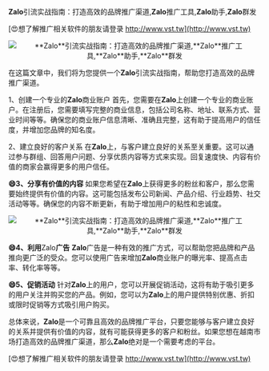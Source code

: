 **Zalo**引流实战指南：打造高效的品牌推广渠道,**Zalo**推广工具,**Zalo**助手,**Zalo**群发

[😍想了解推广相关软件的朋友请登录 http://www.vst.tw](http://www.vst.tw)

 <center><img src="https://vst.tw/MP4/tuiguang/png/2.png" alt="**Zalo**引流实战指南：打造高效的品牌推广渠道,**Zalo**推广工具,**Zalo**助手,**Zalo**群发"></center>

在这篇文章中，我们将为您提供一个**Zalo**引流实战指南，帮助您打造高效的品牌推广渠道。

1、创建一个专业的**Zalo**商业账户
首先，您需要在**Zalo**上创建一个专业的商业账户。在注册后，您需要填写完整的商业信息，包括公司名称、地址、联系方式、营业时间等等。确保您的商业账户信息清晰、准确且完整，这有助于提高用户的信任度，并增加您品牌的知名度。

2、建立良好的客户关系
在**Zalo**上，与客户建立良好的关系至关重要。这可以通过参与群组、回答用户问题、分享优质内容等方式来实现。回复速度快、内容有价值的商家会赢得更多的用户信任。

**😄3、分享有价值的内容**
如果您希望在**Zalo**上获得更多的粉丝和客户，那么您需要始终提供有价值的内容。这可能包括发布公司新闻、产品介绍、行业趋势、社交活动等等。确保您的内容不断更新，有助于增加用户的粘性和忠诚度。

 <center><img src="https://vst.tw/MP4/tuiguang/png/1.png" alt="**Zalo**引流实战指南：打造高效的品牌推广渠道,**Zalo**推广工具,**Zalo**助手,**Zalo**群发"></center>

**😄4、利用**Zalo**广告**
**Zalo**广告是一种有效的推广方式，可以帮助您把品牌和产品推向更广泛的受众。您可以使用广告来增加**Zalo**商业账户的曝光率、提高点击率、转化率等等。

**😄5、促销活动**
针对**Zalo**上的用户，您可以开展促销活动，这将有助于吸引更多的用户关注并购买您的产品。例如，您可以为**Zalo**上的用户提供特别优惠、折扣或限时促销等方式吸引用户购买。

总体来说，**Zalo**是一个可靠且高效的品牌推广平台，只要您能够与客户建立良好的关系并提供有价值的内容，就有可能获得更多的客户和粉丝。如果您想在越南市场打造高效的品牌推广渠道，那么**Zalo**绝对是一个需要考虑的平台。

[😍想了解推广相关软件的朋友请登录 http://www.vst.tw](http://www.vst.tw)



